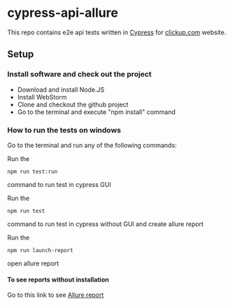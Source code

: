 # cypress-api-allure

This repo contains e2e api tests written in [Cypress](https://docs.cypress.io/guides/overview/why-cypress) for [clickup.com](https://app.clickup.com/?fromLanding=true) website.

## Setup

### Install software and check out the project

- Download and install Node.JS
- Install WebStorm
- Clone and checkout the github project
- Go to the terminal and execute "npm install" command

### How to run the tests on windows

Go to the terminal and run any of the following commands:

Run the 
```
npm run test:run
```
command to run test in cypress GUI

Run the 
```
npm run test
```
command to run test in cypress without GUI and create allure report

Run the 
```
npm run launch-report
```
open allure report

#### To see reports without installation
Go to this link to see [Allure report](https://leraroy.github.io/cypress-api-allure/)


